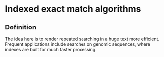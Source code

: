 # Indexed exact match algorithms

## Definition

The idea here is to render repeated searching in a huge text more efficient.
Frequent applications include searches on genomic sequences,
where indexes are built for much faster processing.

